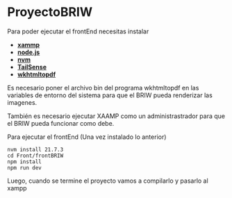 # ProyectoBRIW


Para poder ejecutar el frontEnd necesitas  instalar

- [**xammp**](https://www.apachefriends.org/es/index.html)
- [**node.js**](https://nodejs.org/en)
- [**nvm**](https://github.com/coreybutler/nvm-windows/releases/download/1.1.12/nvm-setup.exe)
- [**TailSense**](https://marketplace.visualstudio.com/items?itemName=bradlc.vscode-tailwindcss)
- [**wkhtmltopdf**](https://wkhtmltopdf.org/index.html)

Es necesario poner el archivo bin del programa wkhtmltopdf en las variables de entorno del sistema para que el BRIW pueda renderizar las imagenes.

También es necesario ejecutar XAAMP como un administrastrador para que el BRIW pueda funcionar como debe.

Para ejecutar el frontEnd (Una vez instalado lo anterior)

~~~
nvm install 21.7.3
cd Front/frontBRIW
npm install
npm run dev
~~~

Luego, cuando se termine el proyecto vamos a compilarlo y pasarlo al xampp



